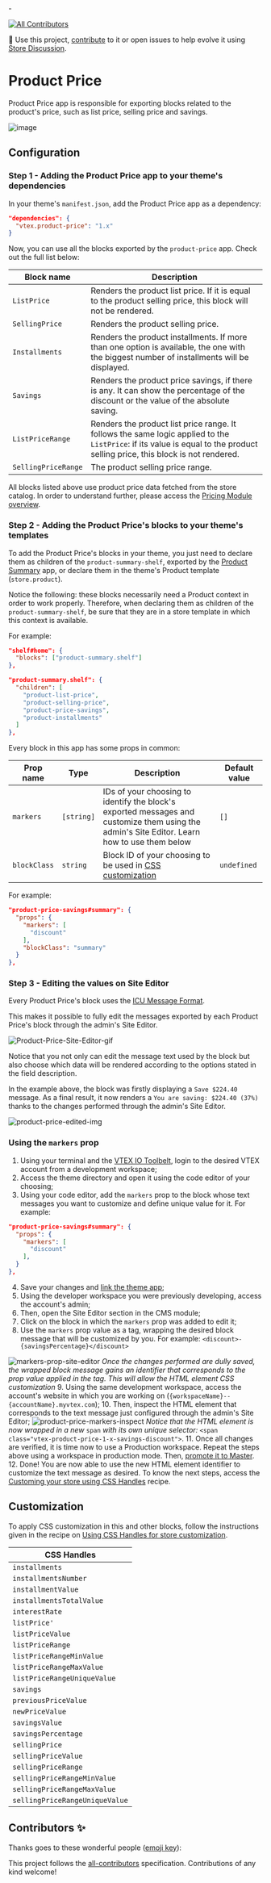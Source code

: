 -<!-- ALL-CONTRIBUTORS-BADGE:START - Do not remove or modify this section -->

[![All Contributors](https://img.shields.io/badge/all_contributors-0-orange.svg?style=flat-square)](#contributors-)

<!-- ALL-CONTRIBUTORS-BADGE:END -->

📢 Use this project, [contribute](https://github.com/vtex-apps/product-price) to it or open issues to help evolve it using [Store Discussion](https://github.com/vtex-apps/store-discussion).

# Product Price

Product Price app is responsible for exporting blocks related to the product's price, such as list price, selling price and savings.

![image](https://user-images.githubusercontent.com/8443580/77692675-d5694180-6f85-11ea-8690-49db5be24b3d.png)

## Configuration

### Step 1 - Adding the Product Price app to your theme's dependencies

In your theme's `manifest.json`, add the Product Price app as a dependency:

```json
"dependencies": {
  "vtex.product-price": "1.x"
}
```
  
Now, you can use all the blocks exported by the `product-price` app. Check out the full list below:

| Block name          |  Description |
| --------------------| -------- |
| `ListPrice`         | Renders the product list price. If it is equal to the product selling price, this block will not be rendered. | 
| `SellingPrice`      | Renders the product selling price.| 
| `Installments`      | Renders the product installments. If more than one option is available, the one with the biggest number of installments will be displayed. | 
| `Savings`           | Renders the product price savings, if there is any. It can show the percentage of the discount or the value of the absolute saving. | 
| `ListPriceRange`    | Renders the product list price range. It follows the same logic applied to the `ListPrice`: if its value is equal to the product selling price, this block is not rendered. | 
| `SellingPriceRange` | The product selling price range. | 

All blocks listed above use product price data fetched from the store catalog. In order to understand further, please access the [Pricing Module overview](https://help.vtex.com/tracks/precos-101--6f8pwCns3PJHqMvQSugNfP).

### Step 2 - Adding the Product Price's blocks to your theme's templates

To add the Product Price's blocks in your theme, you just need to declare them as children of the `product-summary-shelf`, exported by the [Product Summary](https://vtex.io/docs/components/content-blocks/vtex.product-summary@2.52.3) app, or declare them in the theme's Product template (`store.product`).

Notice the following: these blocks necessarily need a Product context in order to work properly. Therefore, when declaring them as children of the `product-summary-shelf`, be sure that they are in a store template in which this context is available.

For example:

```json
"shelf#home": {
  "blocks": ["product-summary.shelf"]
},

"product-summary.shelf": {
  "children": [
    "product-list-price",
    "product-selling-price",
    "product-price-savings",
    "product-installments"
  ]
},
```

Every block in this app has some props in common:

| Prop name          | Type      |  Description | Default value |
| --------------------| ----------|--------------|---------------|
| `markers`           |`[string]` | IDs of your choosing to identify the block's exported messages and customize them using the admin's Site Editor. Learn how to use them below |`[]`|
|  `blockClass`  |  `string`  |  Block  ID  of your choosing to  be  used  in [CSS  customization](https://vtex.io/docs/recipes/style/using-css-handles-for-store-customization#using-the-blockclass-property)  |  `undefined`  |

For example:

```json
"product-price-savings#summary": {
  "props": {
    "markers": [
      "discount"
    ],
    "blockClass": "summary"
  }
},
```

### Step 3 - Editing the values on Site Editor

Every Product Price's block uses the [ICU Message Format](https://format-message.github.io/icu-message-format-for-translators/).

This makes it possible to fully edit the messages exported by each Product Price's block through the admin's Site Editor.

![Product-Price-Site-Editor-gif](https://user-images.githubusercontent.com/52087100/78073694-bdbffd80-7377-11ea-9262-40854dccdd53.gif)

Notice that you not only can edit the message text used by the block but also choose which data will be rendered according to the options stated in the field description.

In the example above, the block was firstly displaying a `Save $224.40` message. As a final result, it now renders a `You are saving: $224.40 (37%)` thanks to the changes performed through the admin's Site Editor.

![product-price-edited-img](https://user-images.githubusercontent.com/52087100/78073688-bc8ed080-7377-11ea-9a7a-53c36d9a9fe2.png)

### Using the `markers` prop 

1. Using your terminal and the [VTEX IO Toolbelt](https://vtex.io/docs/recipes/development/vtex-io-cli-installment-and-command-reference), login to the desired VTEX account from a development workspace;
2. Access the theme directory and open it using the code editor of your choosing;
3. Using your code editor, add the `markers` prop to the block whose text messages you want to customize and define unique value for it. For example:

```json
"product-price-savings#summary": {
  "props": {
    "markers": [
      "discount"
    ],
  }
},
```

4. Save your changes and [link the theme app](https://vtex.io/docs/recipes/development/linking-an-app);
5. Using the developer workspace you were previously developing, access the account's admin;
6. Then, open the Site Editor section in the CMS module;
7.  Click on the block in which the `markers` prop was added to edit it;
8.  Use the `markers` prop value as a tag, wrapping the desired block message that will be customized by you. For example: `<discount>-{savingsPercentage}</discount>`
 
![markers-prop-site-editor](https://user-images.githubusercontent.com/52087100/78163670-0f6f9300-741f-11ea-83a4-7122113234fb.gif)
*Once the changes performed are dully saved, the wrapped block message gains an identifier that corresponds to the prop value applied in the tag. This will allow the HTML element CSS customization*
9. Using the same development workspace, access the account's website in which you are working on (`{workspaceName}--{accountName}.myvtex.com`); 
10. Then, inspect the HTML element that corresponds to the text message just configured through the admin's Site Editor;
![product-price-markers-inspect](https://user-images.githubusercontent.com/52087100/78162509-578db600-741d-11ea-9d7d-e4c74399576e.png)
*Notice that the HTML element is now wrapped in a new* `span` *with its own unique selector:* `<span class="vtex-product-price-1-x-savings-discount">`.
11. Once all changes are verified, it is time now to use a Production workspace. Repeat the steps above using a workspace in production mode. Then, [promote it to Master](https://vtex.io/docs/recipes/development/promoting-a-workspace-to-master).
12. Done! You are now able to use the new HTML element identifier to customize the text message as desired. To know the next steps, access the [Customing your store using CSS Handles](https://vtex.io/docs/recipes/style/using-css-handles-for-store-customization) recipe.

## Customization

To apply  CSS  customization in this and other blocks, follow the instructions given in the recipe on  [Using  CSS  Handles for store customization](https://vtex.io/docs/recipes/style/using-css-handles-for-store-customization).

| CSS Handles |
| ----------- |
| `installments` |
| `installmentsNumber` |
| `installmentValue` |
| `installmentsTotalValue` |
| `interestRate` |
| `listPrice'` |
| `listPriceValue` |
| `listPriceRange` |
| `listPriceRangeMinValue` |
| `listPriceRangeMaxValue` |
| `listPriceRangeUniqueValue` |
| `savings` |
| `previousPriceValue` |
| `newPriceValue` |
| `savingsValue` |
| `savingsPercentage` |
| `sellingPrice` |
| `sellingPriceValue` |
| `sellingPriceRange` |
| `sellingPriceRangeMinValue` |
| `sellingPriceRangeMaxValue` |
| `sellingPriceRangeUniqueValue` |

## Contributors ✨

Thanks goes to these wonderful people ([emoji key](https://allcontributors.org/docs/en/emoji-key)):

<!-- ALL-CONTRIBUTORS-LIST:START - Do not remove or modify this section -->
<!-- prettier-ignore-start -->
<!-- markdownlint-disable -->
<!-- markdownlint-enable -->
<!-- prettier-ignore-end -->
<!-- ALL-CONTRIBUTORS-LIST:END -->

This project follows the [all-contributors](https://github.com/all-contributors/all-contributors) specification. Contributions of any kind welcome!
